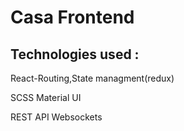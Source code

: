 # Casa Frontend

## Technologies used :
React-Routing,State managment(redux)

SCSS
Material UI

REST API
Websockets



